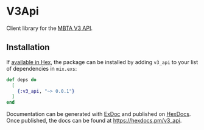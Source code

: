 # V3Api

Client library for the [MBTA V3 API](https://www.mbta.com/developers/v3-api).

## Installation

If [available in Hex](https://hex.pm/docs/publish), the package can be installed
by adding `v3_api` to your list of dependencies in `mix.exs`:

```elixir
def deps do
  [
    {:v3_api, "~> 0.0.1"}
  ]
end
```

Documentation can be generated with [ExDoc](https://github.com/elixir-lang/ex_doc)
and published on [HexDocs](https://hexdocs.pm). Once published, the docs can
be found at <https://hexdocs.pm/v3_api>.
